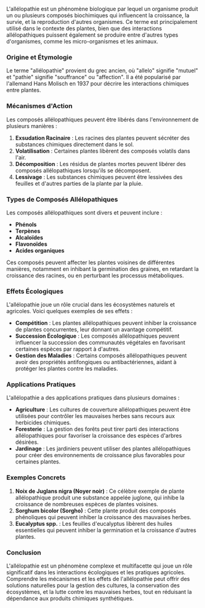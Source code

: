 L'allélopathie est un phénomène biologique par lequel un organisme produit un ou plusieurs composés biochimiques qui influencent la croissance, la survie, et la reproduction d'autres organismes. Ce terme est principalement utilisé dans le contexte des plantes, bien que des interactions allélopathiques puissent également se produire entre d'autres types d'organismes, comme les micro-organismes et les animaux.

### Origine et Étymologie

Le terme "allélopathie" provient du grec ancien, où "allelo" signifie "mutuel" et "pathie" signifie "souffrance" ou "affection". Il a été popularisé par l'allemand Hans Molisch en 1937 pour décrire les interactions chimiques entre plantes.

### Mécanismes d'Action

Les composés allélopathiques peuvent être libérés dans l'environnement de plusieurs manières :

1. **Exsudation Racinaire** : Les racines des plantes peuvent sécréter des substances chimiques directement dans le sol.
2. **Volatilisation** : Certaines plantes libèrent des composés volatils dans l'air.
3. **Décomposition** : Les résidus de plantes mortes peuvent libérer des composés allélopathiques lorsqu'ils se décomposent.
4. **Lessivage** : Les substances chimiques peuvent être lessivées des feuilles et d'autres parties de la plante par la pluie.

### Types de Composés Allélopathiques

Les composés allélopathiques sont divers et peuvent inclure :

- **Phénols**
- **Terpènes**
- **Alcaloïdes**
- **Flavonoïdes**
- **Acides organiques**

Ces composés peuvent affecter les plantes voisines de différentes manières, notamment en inhibant la germination des graines, en retardant la croissance des racines, ou en perturbant les processus métaboliques.

### Effets Écologiques

L'allélopathie joue un rôle crucial dans les écosystèmes naturels et agricoles. Voici quelques exemples de ses effets :

- **Compétition** : Les plantes allélopathiques peuvent inhiber la croissance de plantes concurrentes, leur donnant un avantage compétitif.
- **Succession Écologique** : Les composés allélopathiques peuvent influencer la succession des communautés végétales en favorisant certaines espèces par rapport à d'autres.
- **Gestion des Maladies** : Certains composés allélopathiques peuvent avoir des propriétés antifongiques ou antibactériennes, aidant à protéger les plantes contre les maladies.

### Applications Pratiques

L'allélopathie a des applications pratiques dans plusieurs domaines :

- **Agriculture** : Les cultures de couverture allélopathiques peuvent être utilisées pour contrôler les mauvaises herbes sans recours aux herbicides chimiques.
- **Foresterie** : La gestion des forêts peut tirer parti des interactions allélopathiques pour favoriser la croissance des espèces d'arbres désirées.
- **Jardinage** : Les jardiniers peuvent utiliser des plantes allélopathiques pour créer des environnements de croissance plus favorables pour certaines plantes.

### Exemples Concrets

1. **Noix de Juglans nigra (Noyer noir)** : Ce célèbre exemple de plante allélopathique produit une substance appelée juglone, qui inhibe la croissance de nombreuses espèces de plantes voisines.
2. **Sorghum bicolor (Sorgho)** : Cette plante produit des composés phénoliques qui peuvent inhiber la croissance des mauvaises herbes.
3. **Eucalyptus spp.** : Les feuilles d'eucalyptus libèrent des huiles essentielles qui peuvent inhiber la germination et la croissance d'autres plantes.

### Conclusion

L'allélopathie est un phénomène complexe et multifacette qui joue un rôle significatif dans les interactions écologiques et les pratiques agricoles. Comprendre les mécanismes et les effets de l'allélopathie peut offrir des solutions naturelles pour la gestion des cultures, la conservation des écosystèmes, et la lutte contre les mauvaises herbes, tout en réduisant la dépendance aux produits chimiques synthétiques.